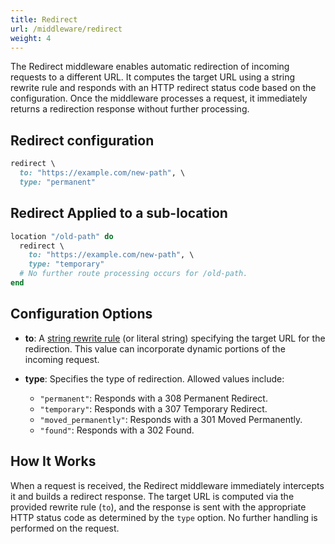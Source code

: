 ```yaml
---
title: Redirect
url: /middleware/redirect
weight: 4
---
```


The Redirect middleware enables automatic redirection of incoming requests to a different URL. It computes the target URL using a string rewrite rule and responds with an HTTP redirect status code based on the configuration. Once the middleware processes a request, it immediately returns a redirection response without further processing.

## Redirect configuration

```ruby
redirect \
  to: "https://example.com/new-path", \
  type: "permanent"
```

## Redirect Applied to a sub-location

```ruby
location "/old-path" do
  redirect \
    to: "https://example.com/new-path", \
    type: "temporary"
  # No further route processing occurs for /old-path.
end
```

## Configuration Options

- **to**:
  A [string rewrite rule](/middleware/string_rewrites) (or literal string) specifying the target URL for the redirection. This value can incorporate dynamic portions of the incoming request.

- **type**:
  Specifies the type of redirection. Allowed values include:
  - `"permanent"`: Responds with a 308 Permanent Redirect.
  - `"temporary"`: Responds with a 307 Temporary Redirect.
  - `"moved_permanently"`: Responds with a 301 Moved Permanently.
  - `"found"`: Responds with a 302 Found.

## How It Works

When a request is received, the Redirect middleware immediately intercepts it and builds a redirect response. The target URL is computed via the provided rewrite rule (`to`), and the response is sent with the appropriate HTTP status code as determined by the `type` option. No further handling is performed on the request.
